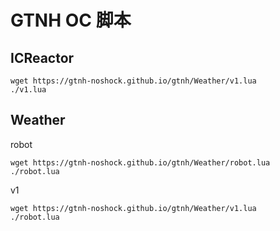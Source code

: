 # GTNH OC 脚本

## ICReactor

```shell
wget https://gtnh-noshock.github.io/gtnh/Weather/v1.lua
./v1.lua
```

## Weather

robot

```shell
wget https://gtnh-noshock.github.io/gtnh/Weather/robot.lua
./robot.lua
```

v1

```shell
wget https://gtnh-noshock.github.io/gtnh/Weather/v1.lua
./robot.lua
```

